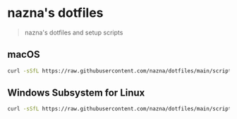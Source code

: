 # nazna's dotfiles

> nazna's dotfiles and setup scripts

## macOS

```sh
curl -sSfL https://raw.githubusercontent.com/nazna/dotfiles/main/scripts/bootstrap.macos.sh | bash
```

## Windows Subsystem for Linux

```sh
curl -sSfL https://raw.githubusercontent.com/nazna/dotfiles/main/scripts/bootstrap.wsl.sh | bash
```
